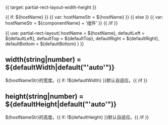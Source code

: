 
{{ target: partial-rect-layout-width-height }}

{{ if: ${hostName} }}
{{ var: hostNameStr = ${hostName} }}
{{ else }}
{{ var: hostNameStr = ${componentName} + '组件' }}
{{ /if }}

{{ use: partial-rect-layout(
    hostName = ${hostName},
    defaultLeft = ${defaultLeft},
    defaultTop = ${defaultTop},
    defaultRight = ${defaultRight},
    defaultBottom = ${defaultBottom}
) }}

## width(string|number) = ${defaultWidth|default("'auto'")}

<ExampleUIControlPercent default="50%"/>

${hostNameStr}的宽度。{{ if: !${defaultWidth} }}默认自适应。{{ /if }}

## height(string|number) = ${defaultHeight|default("'auto'")}

<ExampleUIControlPercent default="50%"/>

${hostNameStr}的高度。{{ if: !${defaultHeight} }}默认自适应。{{ /if }}

